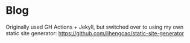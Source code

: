 # Blog

Originally used GH Actions + Jekyll, but switched over to using my own static site generator: <https://github.com/lihengcao/static-site-generator>
